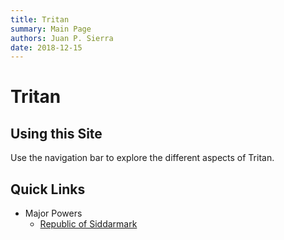 ```yaml
---
title: Tritan
summary: Main Page
authors: Juan P. Sierra
date: 2018-12-15
---
```


# Tritan

## Using this Site

Use the navigation bar to explore the different aspects of Tritan.

## Quick Links

- Major Powers
    - [Republic of Siddarmark](MajorPowers/Republic.md)
  